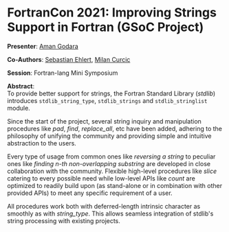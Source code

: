 # FortranCon 2021: Improving Strings Support in Fortran (GSoC Project)

__Presenter__: [Aman Godara](https://aman-godara.github.io)

__Co-Authors__: [Sebastian Ehlert](https://github.com/awvwgk), [Milan Curcic](https://github.com/milancurcic)

__Session__: Fortran-lang Mini Symposium

__Abstract__:  
To provide better support for strings, the Fortran Standard Library (*stdlib*) introduces `stdlib_string_type`, `stdlib_strings` and `stdlib_stringlist` module.

Since the start of the project, several string inquiry and manipulation procedures like *pad*, *find*, *replace_all*, etc have been added, adhering to the philosophy of unifying the community and providing simple and intuitive abstraction to the users.

Every type of usage from common ones like *reversing a string* to peculiar ones like *finding n-th non-overlapping substring* are developed in close collaboration with the community.
Flexible high-level procedures like *slice* catering to every possible need while low-level APIs like *count* are optimized to readily build upon (as stand-alone or in combination with other provided APIs) to meet any specific requirement of a user.

All procedures work both with deferred-length intrinsic character as smoothly as with *string_type*.
This allows seamless integration of stdlib's string processing with existing projects.
